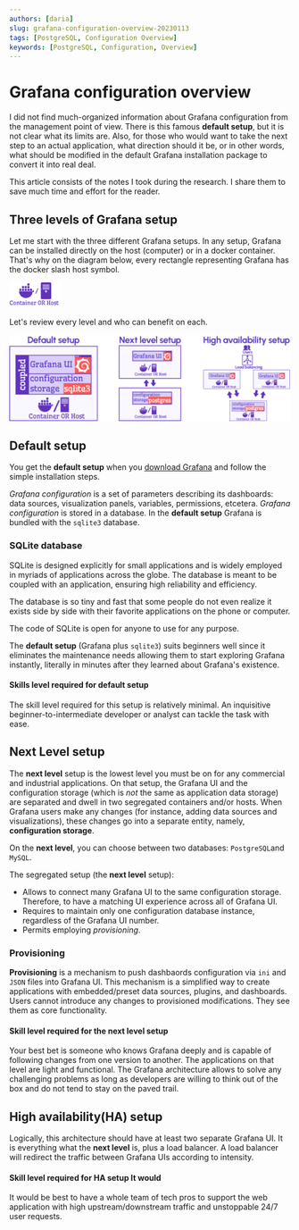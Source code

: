 ```yaml
---
authors: [daria]
slug: grafana-configuration-overview-20230113
tags: [PostgreSQL, Configuration Overview]
keywords: [PostgreSQL, Configuration, Overview]
---
```


# Grafana configuration overview

I did not find much-organized information about Grafana configuration from the management point of view. There is this famous **default setup**, but it is not clear what its limits are. Also, for those who would want to take the next step to an actual application, what direction should it be, or in other words, what should be modified in the default Grafana installation package to convert it into real deal.

This article consists of the notes I took during the research. I share them to save much time and effort for the reader. 

<!--truncate-->

## Three levels of Grafana setup

Let me start with the three different Grafana setups. In any setup, Grafana can be installed directly on the host (computer) or in a docker container. That's why on the diagram below, every rectangle representing Grafana has the docker slash host symbol. 

![docker-host-symbol](container-host-ico.png)

Let's review every level and who can benefit on each.

![Default-NextLevel-HA](default-nextlevel-ha-setup.png)

## Default setup

You get the **default setup** when you [download Grafana](https://grafana.com/grafana/download?pg=get&plcmt=selfmanaged-box1-cta1) and follow the simple installation steps.

*Grafana configuration* is a set of parameters describing its dashboards: data sources, visualization panels, variables, permissions, etcetera. *Grafana configuration* is stored in a database. In the **default setup** Grafana is bundled with the `sqlite3` database.

### SQLite database

SQLite is designed explicitly for small applications and is widely employed in myriads of applications across the globe. The database is meant to be coupled with an application, ensuring high reliability and efficiency. 

The database is so tiny and fast that some people do not even realize it exists side by side with their favorite applications on the phone or computer.

The code of SQLite is open for anyone to use for any purpose. 

The **default setup** (Grafana plus `sqlite3`) suits beginners well since it eliminates the maintenance needs allowing them to start exploring Grafana instantly, literally in minutes after they learned about Grafana's existence. 

#### Skills level required for default setup

The skill level required for this setup is relatively minimal. An inquisitive beginner-to-intermediate developer or analyst can tackle the task with ease.

## Next Level setup

The **next level** setup is the lowest level you must be on for any commercial and industrial applications. On that setup, the Grafana UI and the configuration storage (which is *not* the same as application data storage) are separated and dwell in two segregated containers and/or hosts.
When Grafana users make any changes (for instance, adding data sources and visualizations), these changes go into a separate entity, namely, **configuration storage**. 

On the **next level**, you can choose between two databases: `PostgreSQL`and `MySQL`.

The segregated setup (the **next level** setup):
- Allows to connect many Grafana UI to the same configuration storage. Therefore, to have a matching UI experience across all of Grafana UI.
- Requires to maintain only one configuration database instance, regardless of the Grafana UI number.
- Permits employing _provisioning_.

### Provisioning

**Provisioning** is a mechanism to push dashbaords configuration via ``ini`` and ``JSON`` files into Grafana UI. 
This mechanism is a simplified way to create applications with embedded/preset data sources, plugins, and dashboards. Users cannot introduce any changes to provisioned modifications. They see them as core functionality. 

#### Skill level required for the next level setup

Your best bet is someone who knows Grafana deeply and is capable of following changes from one version to another. 
The applications on that level are light and functional. The Grafana architecture allows to solve any challenging problems as long as developers are willing to think out of the box and do not tend to stay on the paved trail. 

## High availability(HA) setup
Logically, this architecture should have at least two separate Grafana UI. It is everything what the **next level** is, plus a load balancer. A load balancer will redirect the traffic between Grafana UIs according to intensity. 

#### Skill level required for HA setup It would

It would be best to have a whole team of tech pros to support the web application with high upstream/downstream traffic and unstoppable 24/7 user requests.   

